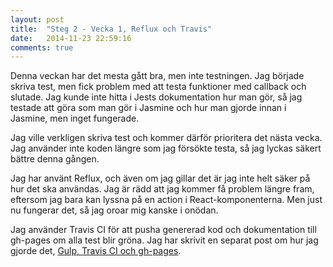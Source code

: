 ```yaml
---
layout: post
title:  "Steg 2 - Vecka 1, Reflux och Travis"
date:   2014-11-23 22:59:16
comments: true
---
```


Denna veckan har det mesta gått bra, men inte testningen. Jag började skriva
test, men fick problem med att testa funktioner med callback och slutade. Jag
kunde inte hitta i Jests dokumentation hur man gör, så jag testade att göra som
man gör i Jasmine och hur man gjorde innan i Jasmine, men inget fungerade.

Jag ville verkligen skriva test och kommer därför prioritera det nästa vecka. Jag
använder inte koden längre som jag försökte testa, så jag lyckas säkert bättre
denna gången.

Jag har använt Reflux, och även om jag gillar det är jag inte helt säker på hur
det ska användas. Jag är rädd att jag kommer få problem längre fram, eftersom
jag bara kan lyssna på en action i React-komponenterna. Men just nu fungerar det,
så jag oroar mig kanske i onödan.

Jag använder Travis CI för att pusha genererad kod och dokumentation till gh-pages
om alla test blir gröna. Jag har skrivit en separat post om hur jag gjorde det,
[Gulp, Travis CI och gh-pages](http://klamby.com/2014/11/23/gulp-travis-gh-pages/).
